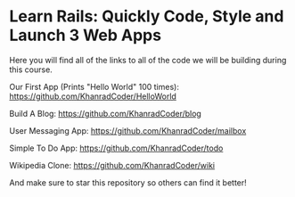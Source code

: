 # Learn Rails: Quickly Code, Style and Launch 3 Web Apps
Here you will find all of the links to all of the code we will be building during this course.

Our First App (Prints "Hello World" 100 times):
https://github.com/KhanradCoder/HelloWorld

Build A Blog:
https://github.com/KhanradCoder/blog

User Messaging App:
https://github.com/KhanradCoder/mailbox

Simple To Do App:
https://github.com/KhanradCoder/todo

Wikipedia Clone:
https://github.com/KhanradCoder/wiki



And make sure to star this repository so others can find it better!

